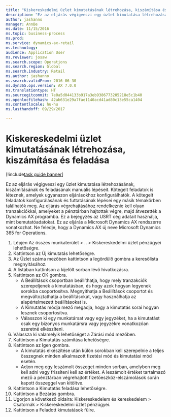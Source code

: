 ```yaml
--- 
title: "Kiskereskedelmi üzlet kimutatásának létrehozása, kiszámítása és feladása"
description: "Ez az eljárás végigveszi egy üzlet kimutatása létrehozásának, kiszámításának és feladásának manuális lépéseit."
author: jashanno
manager: AnnBe
ms.date: 11/15/2016
ms.topic: business-process
ms.prod: 
ms.service: dynamics-ax-retail
ms.technology: 
audience: Application User
ms.reviewer: josaw
ms.search.scope: Operations
ms.search.region: Global
ms.search.industry: Retail
ms.author: jashanno
ms.search.validFrom: 2016-06-30
ms.dyn365.ops.version: AX 7.0.0
ms.translationtype: HT
ms.sourcegitcommit: 7e0a5d044133b917a3eb9386773205218e5c1b40
ms.openlocfilehash: 42ab631e29a7fae1140acd41ad80c13e55ca1404
ms.contentlocale: hu-hu
ms.lasthandoff: 09/29/2017

---
```

# <a name="create-calculate-and-post-a-statement-for-a-retail-store"></a>Kiskereskedelmi üzlet kimutatásának létrehozása, kiszámítása és feladása

[!include[task guide banner](../includes/task-guide-banner.md)]

Ez az eljárás végigveszi egy üzlet kimutatása létrehozásának, kiszámításának és feladásának manuális lépéseit. Kötegelt feladatok is léteznek, amelyek ugyanazon eljárásokhoz konfigurálhatók. A kötegelt feladatok konfigurálásának és futtatásának lépései egy másik témakörben találhatók meg. Az eljárás végrehajtásához rendelkeznie kell olyan tranzakciókkal, amelyeket a pénztárban hajtottak végre, majd átvezették a Dynamics AX programba. Ez a bejegyzés az USRT cég adatait használja, mint bemutatóadatokat. Ez az eljárás a Microsoft Dynamics AX rendszerre vonatkozhat. Ne feledje, hogy a Dynamics AX új neve Microsoft Dynamics 365 for Operations.

1. Lépjen Az összes munkaterület > .. > Kiskereskedelmi üzlet pénzügyei lehetőségre.
2. Kattintson az Új kimutatás lehetőségre.
3. Az Üzlet száma mezőben kattintson a legördülő gombra a keresőlista megnyitásához.
4. A listában kattintson a kijelölt sorban lévő hivatkozásra.
5. Kattintson az OK gombra.
    * A Beállítások csoportban beállíthatja, hogy mely tranzakciók szerepeljenek a kimutatásban, és hogy azok hogyan legyenek sorokba csoportosítva. Megnyithatja a Beállítások csoportot és megváltoztathatja a beállításokat, vagy használhatja az alapértelmezett beállításokat is.  
    * A Kimutatás módja mező megadja, hogy a kimutatás sorai hogyan lesznek csoportosítva.  
    * Válasszon ki egy munkatársat vagy egy jegyzéket, ha a kimutatást csak egy bizonyos munkatársra vagy jegyzékre vonatkozóan szeretné elkészíteni.  
6. Válassza ki valamelyik lehetőséget a Zárási mód mezőben.
7. Kattintson a Kimutatás számítása lehetőségre.
8. Kattintson az Igen gombra.
    * A kimutatás elkészítése után külön sorokban kell szerepelnie a teljes összegnek minden alkalmazott fizetési mód és kimutatási mód esetén.  
    * Adjon meg egy leszámolt összeget minden sorban, amelyben meg kell adni vagy frissíteni kell az értéket. A leszámolt értéket tartalmazó mező a pénztárban végrehajtott fizetőeszköz-elszámolások során kapott összeggel van kitöltve.  
9. Kattintson a Kimutatás feladása lehetőségre.
10. Kattintson a Bezárás gombra.
11. Ugorjon a következő oldalra: Kiskereskedelem és kereskedelem > Csatornák > Kiskereskedelmi üzlet pénzügyei.
12. Kattintson a Feladott kimutatások fülre.


